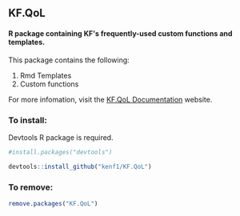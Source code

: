 ## KF.QoL

#### R package containing KF's frequently-used custom functions and templates.

This package contains the following:

1. Rmd Templates
1. Custom functions

For more infomation, visit the [KF.QoL Documentation](https://kenf1.github.io/Rendered/KF.QoL%20Documentation/) website.

### To install:

Devtools R package is required.

```R
#install.packages("devtools")

devtools::install_github("kenf1/KF.QoL")
```

### To remove:

```R
remove.packages("KF.QoL")
```
